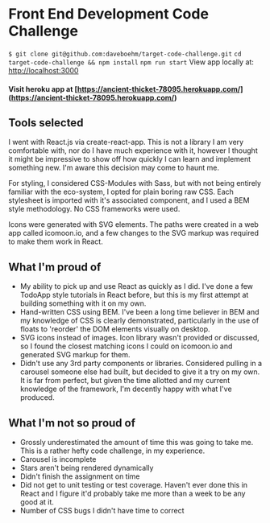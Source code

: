 # Front End Development Code Challenge

`$ git clone git@github.com:daveboehm/target-code-challenge.git`
`cd target-code-challenge && npm install`
`npm run start`
View app locally at: [http://localhost:3000](http://localhost:3000)

#### Visit heroku app at [https://ancient-thicket-78095.herokuapp.com/] (https://ancient-thicket-78095.herokuapp.com/)

## Tools selected

I went with React.js via create-react-app. This is not a library I am very comfortable with, nor do I have much experience with it, however I thought it might be impressive to show off how quickly I can learn and implement something new. I'm aware this decision may come to haunt me.

For styling, I considered CSS-Modules with Sass, but with not being entirely familiar with the eco-system, I opted for plain boring raw CSS. Each stylesheet is imported with it's associated component, and I used a BEM style methodology. No CSS frameworks were used.

Icons were generated with SVG elements. The paths were created in a web app called icomoon.io, and a few changes to the SVG markup was required to make them work in React.

## What I'm proud of

- My ability to pick up and use React as quickly as I did. I've done a few TodoApp style tutorials in React before, but this is my first attempt at building something with it on my own.
- Hand-written CSS using BEM. I've been a long time believer in BEM and my knowledge of CSS is clearly demonstrated, particularly in the use of floats to 'reorder' the DOM elements visually on desktop.
- SVG icons instead of images. Icon library wasn't provided or discussed, so I found the closest matching icons I could on icomoon.io and generated SVG markup for them.
- Didn't use any 3rd party components or libraries. Considered pulling in a carousel someone else had built, but decided to give it a try on my own. It is far from perfect, but given the time allotted and my current knowledge of the framework, I'm decently happy with what I've produced.

## What I'm not so proud of

- Grossly underestimated the amount of time this was going to take me. This is a rather hefty code challenge, in my experience.
- Carousel is incomplete
- Stars aren't being rendered dynamically
- Didn't finish the assignment on time
- Did not get to unit testing or test coverage. Haven't ever done this in React and I figure it'd probably take me more than a week to be any good at it.
- Number of CSS bugs I didn't have time to correct